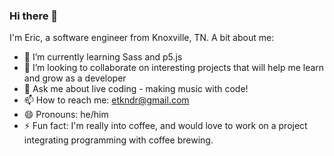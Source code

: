 ### Hi there 👋

I'm Eric, a software engineer from Knoxville, TN. A bit about me:

- 🌱 I’m currently learning Sass and p5.js
- 👯 I’m looking to collaborate on interesting projects that will help me learn and grow as a developer
- 💬 Ask me about live coding - making music with code!
- 📫 How to reach me: etkndr@gmail.com
- 😄 Pronouns: he/him
- ⚡ Fun fact: I'm really into coffee, and would love to work on a project integrating programming with coffee brewing.
